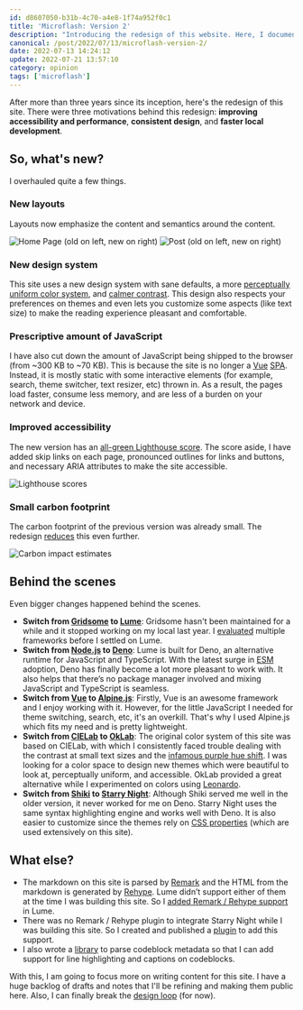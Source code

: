 ```yaml
---
id: d8607050-b31b-4c70-a4e8-1f74a952f0c1
title: 'Microflash: Version 2'
description: "Introducing the redesign of this website. Here, I document the changes done, some website metrics and comparison with the old version, and the notable ‘behind the scenes’ changes."
canonical: /post/2022/07/13/microflash-version-2/
date: 2022-07-13 14:24:12
update: 2022-07-21 13:57:10
category: opinion
tags: ['microflash']
---
```


After more than three years since its inception, here's the redesign of this site. There were three motivations behind this redesign: **improving accessibility and performance**, **consistent design**, and **faster local development**.

## So, what's new?

I overhauled quite a few things.

### New layouts

Layouts now emphasize the content and semantics around the content.

![Home Page (old on left, new on right)](/images/post/2022/2022-07-13-14-24-12-microflash-version-2-01.png)
![Post (old on left, new on right)](/images/post/2022/2022-07-13-14-24-12-microflash-version-2-02.png)

### New design system

This site uses a new design system with sane defaults, a more [perceptually uniform color system](https://www.youtube.com/watch?v=dOsp6u4bIwI), and [calmer contrast](https://sarajw.hashnode.dev/aspects-of-accessibility-a11y-semantics-contrast-and-anxiety#heading-anxiety-inducing-design=). This design also respects your preferences on themes and even lets you customize some aspects (like text size) to make the reading experience pleasant and comfortable.

### Prescriptive amount of JavaScript

I have also cut down the amount of JavaScript being shipped to the browser (from ~300 KB to ~70 KB). This is because the site is no longer a [Vue](https://v2.vuejs.org/) [SPA](https://en.wikipedia.org/wiki/Single-page_application). Instead, it is mostly static with some interactive elements (for example, search, theme switcher, text resizer, etc) thrown in. As a result, the pages load faster, consume less memory, and are less of a burden on your network and device.

### Improved accessibility

The new version has an [all-green Lighthouse score](https://web.dev/measure/?url=https%3A%2F%2Fmflash.dev). The score aside, I have added skip links on each page, pronounced outlines for links and buttons, and necessary ARIA attributes to make the site accessible.

![Lighthouse scores](/images/post/2022/2022-07-13-14-24-12-microflash-version-2-03.png)

### Small carbon footprint

The carbon footprint of the previous version was already small. The redesign [reduces](https://www.websitecarbon.com/website/mflash-dev/) this even further.

![Carbon impact estimates](/images/post/2022/2022-07-13-14-24-12-microflash-version-2-04.png)

## Behind the scenes

Even bigger changes happened behind the scenes.

- **Switch from [Gridsome](https://github.com/gridsome/gridsome) to [Lume](https://lume.land/)**: Gridsome hasn't been maintained for a while and it stopped working on my local last year. I [evaluated](https://github.com/Microflash/site/issues/28) multiple frameworks before I settled on Lume.
- **Switch from [Node.js](https://nodejs.org/en/) to [Deno](https://deno.land/)**: Lume is built for Deno, an alternative runtime for JavaScript and TypeScript. With the latest surge in [ESM](https://developer.mozilla.org/en-US/docs/Web/JavaScript/Guide/Modules) adoption, Deno has finally become a lot more pleasant to work with. It also helps that there’s no package manager involved and mixing JavaScript and TypeScript is seamless.
- **Switch from [Vue](https://vuejs.org/) to [Alpine.js](https://alpinejs.dev/)**: Firstly, Vue is an awesome framework and I enjoy working with it. However, for the little JavaScript I needed for theme switching, search, etc, it's an overkill. That's why I used Alpine.js which fits my need and is pretty lightweight.
- **Switch from [CIELab](https://en.wikipedia.org/wiki/CIELAB_color_space) to [OkLab](https://bottosson.github.io/posts/oklab/)**: The original color system of this site was based on CIELab, with which I consistently faced trouble dealing with the contrast at small text sizes and the [infamous purple hue shift](https://youtu.be/dOsp6u4bIwI?t=677). I was looking for a color space to design new themes which were beautiful to look at, perceptually uniform, and accessible. OkLab provided a great alternative while I experimented on colors using [Leonardo](https://leonardocolor.io).
- **Switch from [Shiki](https://github.com/shikijs/shiki) to [Starry Night](https://github.com/wooorm/starry-night)**: Although Shiki served me well in the older version, it never worked for me on Deno. Starry Night uses the same syntax highlighting engine and works well with Deno. It is also easier to customize since the themes rely on [CSS properties](https://developer.mozilla.org/en-US/docs/Web/CSS/Using_CSS_custom_properties) (which are used extensively on this site).

## What else?

- The markdown on this site is parsed by [Remark](https://github.com/remarkjs/remark) and the HTML from the markdown is generated by [Rehype](https://github.com/rehypejs/rehype). Lume didn’t support either of them at the time I was building this site. So I [added Remark / Rehype support](https://github.com/lumeland/experimental-plugins/commits/main/remark/remark.ts) in Lume.
- There was no Remark / Rehype plugin to integrate Starry Night while I was building this site. So I created and published a [plugin](https://github.com/Microflash/remark-starry-night) to add this support.
- I also wrote a [library](https://github.com/Microflash/fenceparser) to parse codeblock metadata so that I can add support for line highlighting and captions on codeblocks.

With this, I am going to focus more on writing content for this site. I have a huge backlog of drafts and notes that I'll be refining and making them public here. Also, I can finally break the [design loop](https://uxplanet.org/dealing-with-infinite-redesign-loop-5aa70a98bfd4) (for now).
